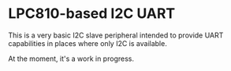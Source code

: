 LPC810-based I2C UART
=====================

This is a very basic I2C slave peripheral intended to provide UART capabilities
in places where only I2C is available.

At the moment, it's a work in progress.
